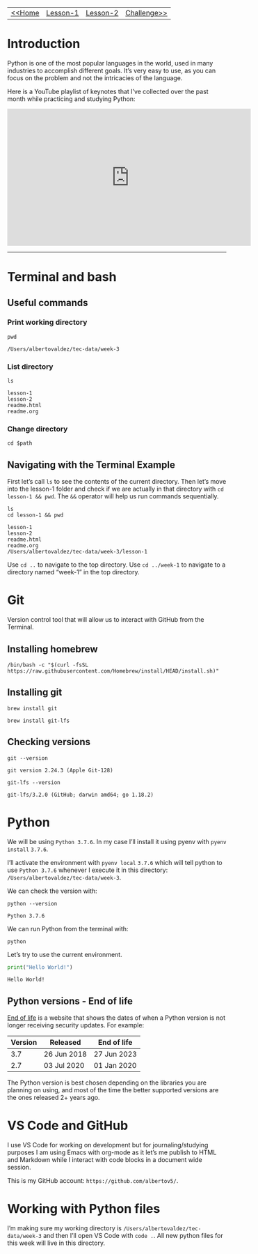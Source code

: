 |                      |                                 |                                 |                                     |
|--------------------- |-------------------------------- |-------------------------------- |------------------------------------ |
| [<<Home](../index.md) | [Lesson-1](./lesson-1/readme.md) | [Lesson-2](./lesson-2/readme.md) | [Challenge>>](./challenge/readme.md) |


# Introduction

Python is one of the most popular languages in the world, used in many industries to accomplish different goals. It&rsquo;s very easy to use, as you can focus on the problem and not the intricacies of the language.

Here is a YouTube playlist of keynotes that I&rsquo;ve collected over the past month while practicing and studying Python:

<iframe width="560" height="315" src="https://www.youtube.com/embed/videoseries?list=PLdswL3Tb01gznKrZf0_XeOc6ftUO3yZhn" title="YouTube video player" frameborder="0" allow="accelerometer; autoplay; clipboard-write; encrypted-media; gyroscope; picture-in-picture" allowfullscreen></iframe>

---


# Terminal and bash


## Useful commands


### Print working directory

```shell
pwd
```

    /Users/albertovaldez/tec-data/week-3


### List directory

```shell
ls
```

    lesson-1
    lesson-2
    readme.html
    readme.org


### Change directory

```shell
cd $path
```


## Navigating with the Terminal Example

First let&rsquo;s call `ls` to see the contents of the current directory. Then let&rsquo;s move into the lesson-1 folder and check if we are actually in that directory with `cd lesson-1 && pwd`. The `&&` operator will help us run commands sequentially.

```shell
ls
cd lesson-1 && pwd
```

    lesson-1
    lesson-2
    readme.html
    readme.org
    /Users/albertovaldez/tec-data/week-3/lesson-1

Use `cd ..` to navigate to the top directory. Use `cd ../week-1` to navigate to a directory named &ldquo;week-1&rdquo; in the top directory.


# Git

Version control tool that will allow us to interact with GitHub from the Terminal.


## Installing homebrew

`/bin/bash -c "$(curl -fsSL https://raw.githubusercontent.com/Homebrew/install/HEAD/install.sh)"`


## Installing git

`brew install git`

`brew install git-lfs`


## Checking versions

```shell
git --version
```

    git version 2.24.3 (Apple Git-128)

```shell
git-lfs --version
```

    git-lfs/3.2.0 (GitHub; darwin amd64; go 1.18.2)


# Python

We will be using `Python 3.7.6`. In my case I&rsquo;ll install it using pyenv with `pyenv install` `3.7.6`.

I&rsquo;ll activate the environment with `pyenv local` `3.7.6` which will tell python to use `Python 3.7.6` whenever I execute it in this directory: `/Users/albertovaldez/tec-data/week-3`.

We can check the version with:

```shell
python --version
```

    Python 3.7.6

We can run Python from the terminal with:

```shell
python
```

Let&rsquo;s try to use the current environment.

```python
print("Hello World!")
```

    Hello World!


## Python versions - End of life

[End of life](https://endoflife.date/python) is a website that shows the dates of when a Python version is not longer receiving security updates. For example:

| Version | Released    | End of life |
|------- |----------- |----------- |
| 3.7     | 26 Jun 2018 | 27 Jun 2023 |
| 2.7     | 03 Jul 2020 | 01 Jan 2020 |

The Python version is best chosen depending on the libraries you are planning on using, and most of the time the better supported versions are the ones released 2+ years ago.


# VS Code and GitHub

I use VS Code for working on development but for journaling/studying purposes I am using Emacs with org-mode as it let&rsquo;s me publish to HTML and Markdown while I interact with code blocks in a document wide session.

This is my GitHub account: `https://github.com/albertov5/`.


# Working with Python files

I&rsquo;m making sure my working directory is `/Users/albertovaldez/tec-data/week-3` and then I&rsquo;ll open VS Code with `code .`. All new python files for this week will live in this directory.
